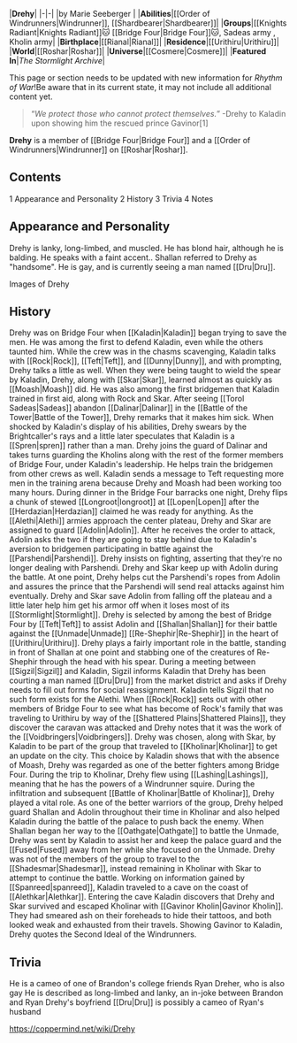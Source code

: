 |**Drehy**|
|-|-|
|by  Marie Seeberger |
|**Abilities**|[[Order of Windrunners\|Windrunner]], [[Shardbearer\|Shardbearer]]|
|**Groups**|[[Knights Radiant\|Knights Radiant]]🐱︎ [[Bridge Four\|Bridge Four]]🐱︎, Sadeas army , Kholin army|
|**Birthplace**|[[Rianal\|Rianal]]|
|**Residence**|[[Urithiru\|Urithiru]]|
|**World**|[[Roshar\|Roshar]]|
|**Universe**|[[Cosmere\|Cosmere]]|
|**Featured In**|*The Stormlight Archive*|

This page or section needs to be updated with new information for *Rhythm of War*!Be aware that in its current state, it may not include all additional content yet.

>“*We protect those who cannot protect themselves.*”
\-Drehy to Kaladin upon showing him the rescued prince Gavinor[1]


**Drehy** is a member of [[Bridge Four\|Bridge Four]] and a [[Order of Windrunners\|Windrunner]] on [[Roshar\|Roshar]].

## Contents

1 Appearance and Personality
2 History
3 Trivia
4 Notes


## Appearance and Personality
Drehy is lanky, long-limbed, and muscled. He has blond hair, although he is balding. He speaks with a faint accent.. Shallan referred to Drehy as "handsome". He is gay, and is currently seeing a man named [[Dru\|Dru]].


Images of Drehy



















## History
Drehy was on Bridge Four when [[Kaladin\|Kaladin]] began trying to save the men. He was among the first to defend Kaladin, even while the others taunted him. While the crew was in the chasms scavenging, Kaladin talks with [[Rock\|Rock]], [[Teft\|Teft]], and [[Dunny\|Dunny]], and with prompting, Drehy talks a little as well. When they were being taught to wield the spear by Kaladin, Drehy, along with [[Skar\|Skar]], learned almost as quickly as [[Moash\|Moash]] did. He was also among the first bridgemen that Kaladin trained in first aid, along with Rock and Skar.
After seeing [[Torol Sadeas\|Sadeas]] abandon [[Dalinar\|Dalinar]] in the [[Battle of the Tower\|Battle of the Tower]], Drehy remarks that it makes him sick. When shocked by Kaladin's display of his abilities, Drehy swears by the Brightcaller's rays and a little later speculates that Kaladin is a [[Spren\|spren]] rather than a man.
Drehy joins the guard of Dalinar and takes turns guarding the Kholins along with the rest of the former members of Bridge Four, under Kaladin's leadership. He helps train the bridgemen from other crews as well.
Kaladin sends a message to Teft requesting more men in the training arena because Drehy and Moash had been working too many hours. During dinner in the Bridge Four barracks one night, Drehy flips a chunk of stewed [[Longroot\|longroot]] at [[Lopen\|Lopen]] after the [[Herdazian\|Herdazian]] claimed he was ready for anything.
As the [[Alethi\|Alethi]] armies approach the center plateau, Drehy and Skar are assigned to guard [[Adolin\|Adolin]]. After he receives the order to attack, Adolin asks the two if they are going to stay behind due to Kaladin's aversion to bridgemen participating in battle against the [[Parshendi\|Parshendi]]. Drehy insists on fighting, asserting that they're no longer dealing with Parshendi. Drehy and Skar keep up with Adolin during the battle. At one point, Drehy helps cut the Parshendi's ropes from Adolin and assures the prince that the Parshendi will send real attacks against him eventually. Drehy and Skar save Adolin from falling off the plateau and a little later help him get his armor off when it loses most of its [[Stormlight\|Stormlight]].
Drehy is selected by among the best of Bridge Four by [[Teft\|Teft]] to assist Adolin and [[Shallan\|Shallan]] for their battle against the [[Unmade\|Unmade]] [[Re-Shephir\|Re-Shephir]] in the heart of [[Urithiru\|Urithiru]]. Drehy plays a fairly important role in the battle, standing in front of Shallan at one point and stabbing one of the creatures of Re-Shephir through the head with his spear.
During a meeting between [[Sigzil\|Sigzil]] and Kaladin, Sigzil informs Kaladin that Drehy has been courting a man named [[Dru\|Dru]] from the market district and asks if Drehy needs to fill out forms for social reassignment. Kaladin tells Sigzil that no such form exists for the Alethi. 
When [[Rock\|Rock]] sets out with other members of Bridge Four to see what has become of Rock's family that was traveling to Urithiru by way of the [[Shattered Plains\|Shattered Plains]], they discover the caravan was attacked and Drehy notes that it was the work of the [[Voidbringers\|Voidbringers]].
Drehy was chosen, along with Skar, by Kaladin to be part of the group that traveled to [[Kholinar\|Kholinar]] to get an update on the city. This choice by Kaladin shows that with the absence of Moash, Drehy was regarded as one of the better fighters among Bridge Four. During the trip to Kholinar, Drehy flew using [[Lashing\|Lashings]], meaning that he has the powers of a Windrunner squire. 
During the infiltration and subsequent [[Battle of Kholinar\|Battle of Kholinar]], Drehy played a vital role. As one of the better warriors of the group, Drehy helped guard Shallan and Adolin throughout their time in Kholinar and also helped Kaladin during the battle of the palace to push back the enemy. When Shallan began her way to the [[Oathgate\|Oathgate]] to battle the Unmade, Drehy was sent by Kaladin to assist her and keep the palace guard and the [[Fused\|Fused]] away from her while she focused on the Unmade. Drehy was not of the members of the group to travel to the [[Shadesmar\|Shadesmar]], instead remaining in Kholinar with Skar to attempt to continue the battle.
Working on information gained by [[Spanreed\|spanreed]], Kaladin traveled to a cave on the coast of [[Alethkar\|Alethkar]]. Entering the cave Kaladin discovers that Drehy and Skar survived and escaped Kholinar with [[Gavinor Kholin\|Gavinor Kholin]]. They had smeared ash on their foreheads to hide their tattoos, and both looked weak and exhausted from their travels. Showing Gavinor to Kaladin, Drehy quotes the Second Ideal of the Windrunners.

## Trivia
He is a cameo of one of Brandon's college friends Ryan Dreher, who is also gay
He is described as long-limbed and lanky, an in-joke between Brandon and Ryan
Drehy's boyfriend [[Dru\|Dru]] is possibly a cameo of Ryan's husband


https://coppermind.net/wiki/Drehy